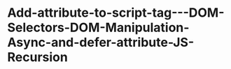 # Add-attribute-to-script-tag---DOM-Selectors-DOM-Manipulation-Async-and-defer-attribute-JS-Recursion